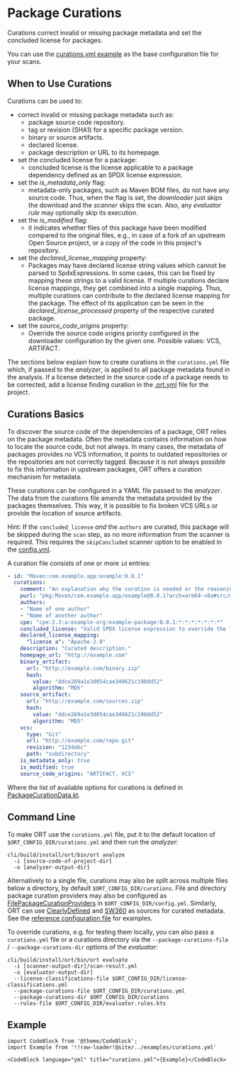 # Package Curations

Curations correct invalid or missing package metadata and set the concluded license for packages.

You can use the [curations.yml example](#example) as the base configuration file for your scans.

## When to Use Curations

Curations can be used to:

* correct invalid or missing package metadata such as:
  * package source code repository.
  * tag or revision (SHA1) for a specific package version.
  * binary or source artifacts.
  * declared license.
  * package description or URL to its homepage.
* set the concluded license for a package:
  * concluded license is the license applicable to a package dependency defined as an SPDX license expression.
* set the *is_metadata_only* flag:
  * metadata-only packages, such as Maven BOM files, do not have any source code.
    Thus, when the flag is set, the *downloader* just skips the download and the *scanner* skips the scan.
    Also, any *evaluator rule* may optionally skip its execution.
* set the *is_modified* flag:
  * it indicates whether files of this package have been modified compared to the original files, e.g., in case of a fork of an upstream Open Source project, or a copy of the code in this project's repository.
* set the *declared_license_mapping* property:
  * Packages may have declared license string values which cannot be parsed to SpdxExpressions.
    In some cases, this can be fixed by mapping these strings to a valid license.
    If multiple curations declare license mappings, they get combined into a single mapping.
    Thus, multiple curations can contribute to the declared license mapping for the package.
    The effect of its application can be seen in the *declared_license_processed* property of the respective curated package.
* set the *source_code_origins* property:
  * Override the source code origins priority configured in the downloader configuration by the given one.
    Possible values: VCS, ARTIFACT.

The sections below explain how to create curations in the `curations.yml` file which, if passed to the *analyzer*, is applied to all package metadata found in the analysis.
If a license detected in the source code of a package needs to be corrected, add a license finding curation in the [.ort.yml](ort-yml.md#curations) file for the project.

## Curations Basics

To discover the source code of the dependencies of a package, ORT relies on the package metadata.
Often the metadata contains information on how to locate the source code, but not always.
In many cases, the metadata of packages provides no VCS information, it points to outdated repositories or the repositories are not correctly tagged.
Because it is not always possible to fix this information in upstream packages, ORT offers a curation mechanism for metadata.

These curations can be configured in a YAML file passed to the *analyzer*.
The data from the curations file amends the metadata provided by the packages themselves.
This way, it is possible to fix broken VCS URLs or provide the location of source artifacts.

Hint:
If the `concluded_license` *and* the `authors` are curated, this package will be skipped during the `scan` step, as no more information from the scanner is required.
This requires the `skipConcluded` scanner option to be enabled in the [config.yml](../getting-started/usage.md#ort-configuration-file).

A curation file consists of one or more `id` entries:

```yaml
- id: "Maven:com.example.app:example:0.0.1"
  curations:
    comment: "An explanation why the curation is needed or the reasoning for a license conclusion"
    purl: "pkg:Maven/com.example.app/example@0.0.1?arch=arm64-v8a#src/main"
    authors:
    - "Name of one author"
    - "Name of another author"
    cpe: "cpe:2.3:a:example-org:example-package:0.0.1:*:*:*:*:*:*:*"
    concluded_license: "Valid SPDX license expression to override the license findings."
    declared_license_mapping:
      "license a": "Apache-2.0"
    description: "Curated description."
    homepage_url: "http://example.com"
    binary_artifact:
      url: "http://example.com/binary.zip"
      hash:
        value: "ddce269a1e3d054cae349621c198dd52"
        algorithm: "MD5"
    source_artifact:
      url: "http://example.com/sources.zip"
      hash:
        value: "ddce269a1e3d054cae349621c198dd52"
        algorithm: "MD5"
    vcs:
      type: "Git"
      url: "http://example.com/repo.git"
      revision: "1234abc"
      path: "subdirectory"
    is_metadata_only: true
    is_modified: true
    source_code_origins: "ARTIFACT, VCS"
```

Where the list of available options for curations is defined in [PackageCurationData.kt](https://github.com/oss-review-toolkit/ort/blob/main/model/src/main/kotlin/PackageCurationData.kt).

## Command Line

To make ORT use the `curations.yml` file, put it to the default location of `$ORT_CONFIG_DIR/curations.yml` and then run the *analyzer*:

```shell
cli/build/install/ort/bin/ort analyze
  -i [source-code-of-project-dir]
  -o [analyzer-output-dir]
```

Alternatively to a single file, curations may also be split across multiple files below a directory, by default `$ORT_CONFIG_DIR/curations`.
File and directory package curation providers may also be configured as [FilePackageCurationProviders](https://github.com/oss-review-toolkit/ort/blob/main/plugins/package-curation-providers/file/src/main/kotlin/FilePackageCurationProvider.kt) in `$ORT_CONFIG_DIR/config.yml`.
Similarly, ORT can use [ClearlyDefined](https://clearlydefined.io/) and [SW360](https://www.eclipse.org/sw360/) as sources for curated metadata.
See the [reference configuration file](https://github.com/oss-review-toolkit/ort/blob/main/model/src/main/resources/reference.yml) for examples.

To override curations, e.g. for testing them locally, you can also pass a `curations.yml` file or a curations directory via the `--package-curations-file` / `--package-curations-dir` options of the *evaluator*:

```shell
cli/build/install/ort/bin/ort evaluate
  -i [scanner-output-dir]/scan-result.yml
  -o [evaluator-output-dir]
  --license-classifications-file $ORT_CONFIG_DIR/license-classifications.yml
  --package-curations-file $ORT_CONFIG_DIR/curations.yml
  --package-curations-dir $ORT_CONFIG_DIR/curations
  --rules-file $ORT_CONFIG_DIR/evaluator.rules.kts
```

## Example

```mdx-code-block
import CodeBlock from '@theme/CodeBlock';
import Example from '!!raw-loader!@site/../examples/curations.yml'

<CodeBlock language="yml" title="curations.yml">{Example}</CodeBlock>
```

